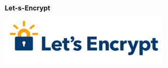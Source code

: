 ## Let-s-Encrypt
![](https://github.com/nu11secur1ty/Let-s-Encrypt/blob/main/docs/le-logo-wide.png)
